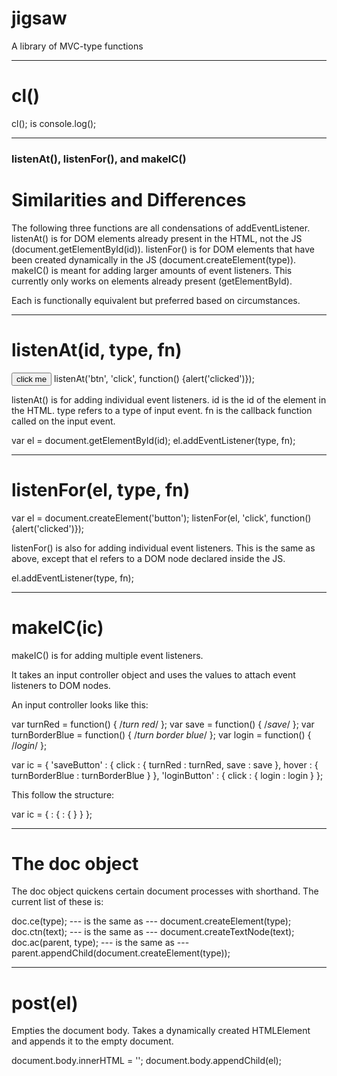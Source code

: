 # jigsaw
A library of MVC-type functions

----
# cl()

cl(); is console.log();

----

<h3>listenAt(), listenFor(), and makeIC()</h3>

# Similarities and Differences

The following three functions are all condensations of addEventListener.
listenAt() is for DOM elements already present in the HTML, not the JS (document.getElementById(id)).
listenFor() is for DOM elements that have been created dynamically in the JS (document.createElement(type)).
makeIC() is meant for adding larger amounts of event listeners. This currently only works on elements already present (getElementById).

Each is functionally equivalent but preferred based on circumstances.

----
# listenAt(id, type, fn) 

<button id="btn">click me</button>
listenAt('btn', 'click', function() {alert('clicked')});

listenAt() is for adding individual event listeners.
id is the id of the element in the HTML.
type refers to a type of input event.
fn is the callback function called on the input event.

var el = document.getElementById(id);
el.addEventListener(type, fn);

----
# listenFor(el, type, fn)

var el = document.createElement('button');
listenFor(el, 'click', function() {alert('clicked')});

listenFor() is also for adding individual event listeners. This is the same as above, except that el refers to a DOM node declared inside the JS.

el.addEventListener(type, fn);

----
# makeIC(ic)

makeIC() is for adding multiple event listeners.

It takes an input controller object and uses the values to attach event listeners to DOM nodes.

An input controller looks like this:

var turnRed = function() { /*turn red*/ };
var save = function() { /*save*/ };
var turnBorderBlue = function() { /*turn border blue*/ };
var login = function() { /*login*/ };

var ic = {
  'saveButton' : {
    click : {
      turnRed : turnRed,
      save : save
    },
    hover : {
      turnBorderBlue : turnBorderBlue
    }
  },
  'loginButton' : {
    click : {
      login : login
    }
};

This follow the structure:

var ic = {
  <id of element to which will the listener will be added> : {
    <event type> : {
      <function to run on event>
    }
  }
};

----

# The doc object

The doc object quickens certain document processes with shorthand. The current list of these is:

doc.ce(type); --- is the same as --- document.createElement(type);
doc.ctn(text); --- is the same as --- document.createTextNode(text);
doc.ac(parent, type); --- is the same as --- parent.appendChild(document.createElement(type));

----

# post(el)

Empties the document body. Takes a dynamically created HTMLElement and appends it to the empty document.

document.body.innerHTML = '';
document.body.appendChild(el);
